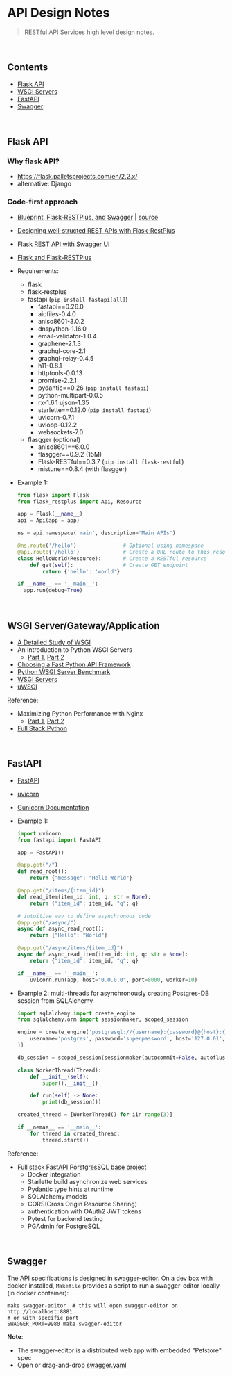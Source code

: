 # API Design Notes

> RESTful API Services high level design notes.

<br/><a name="contents"></a>
## Contents

* [Flask API](#flask-api)
* [WSGI Servers](#wsgi-servers)
* [FastAPI](#fastapi)
* [Swagger](#swagger)



<br/><a name="flask-api"></a>
## Flask API

### Why flask API?
  * https://flask.palletsprojects.com/en/2.2.x/
  * alternative: Django

### Code-first approach

  * [Blueprint, Flask-RESTPlus, and Swagger](http://michal.karzynski.pl/blog/2016/06/19/building-beautiful-restful-apis-using-flask-swagger-ui-flask-restplus/) |
    [source](https://github.com/postrational/rest_api_demo/tree/master/rest_api_demo)
  * [Designing well-structed REST APIs with Flask-RestPlus](https://medium.com/ki-labs-engineering/designing-well-structured-rest-apis-with-flask-restplus-part-1-7e96f2da8850)
  * [Flask REST API with Swagger UI](https://towardsdatascience.com/working-with-apis-using-flask-flask-restplus-and-swagger-ui-7cf447deda7f)
  * [Flask and Flask-RESTPlus](https://nikgrozev.com/2018/10/12/python-api-with-flask-and-flask-restplus/)
  * Requirements:
    - flask
    - flask-restplus
    - fastapi (`pip install fastapi[all]`)
      * fastapi==0.26.0
      * aiofiles-0.4.0
      * aniso8601-3.0.2
      * dnspython-1.16.0
      * email-validator-1.0.4
      * graphene-2.1.3
      * graphql-core-2.1
      * graphql-relay-0.4.5
      * h11-0.8.1
      * httptools-0.0.13
      * promise-2.2.1
      * pydantic==0.26 (`pip install fastapi`)
      * python-multipart-0.0.5
      * rx-1.6.1 ujson-1.35
      * starlette==0.12.0 (`pip install fastapi`)
      * uvicorn-0.7.1
      * uvloop-0.12.2
      * websockets-7.0
    - flasgger (optional)
      * aniso8601==6.0.0
      * flasgger==0.9.2 (15M)
      * Flask-RESTful==0.3.7 (`pip install flask-restful`)
      * mistune==0.8.4 (with flasgger)

  * Example 1:

    ```python
    from flask import Flask
    from flask_restplus import Api, Resource

    app = Flask(__name__)
    api = Api(app = app)

    ns = api.namespace('main', description='Main APIs')

    @ns.route('/hello')               # Optional using namespace
    @api.route('/hello')              # Create a URL route to this resource
    class HelloWorld(Resource):       # Create a RESTful resource
        def get(self):                # Create GET endpoint
            return {'hello': 'world'}

    if __name__ == '__main__':
      app.run(debug=True)  
    ```


<br/><a name="wsgi-servers"></a>
## WSGI Server/Gateway/Application

  * [A Detailed Study of WSGI](https://www.cabotsolutions.com/2017/11/a-detailed-study-of-wsgi-web-server-gateway-interface-of-python)
  * An Introduction to Python WSGI Servers
    - [Part 1](https://www.appdynamics.com/blog/engineering/an-introduction-to-python-wsgi-servers-part-1/), [Part 2](https://www.appdynamics.com/blog/engineering/a-performance-analysis-of-python-wsgi-servers-part-2/)
  * [Choosing a Fast Python API Framework](https://fgimian.github.io/blog/2018/05/17/choosing-a-fast-python-api-framework/)
  * [Python WSGI Server Benchmark](https://github.com/kubeup/python-wsgi-benchmark)
  * [WSGI Servers](https://www.fullstackpython.com/wsgi-servers.html)
  * [uWSGI](http://flask.pocoo.org/docs/1.0/deploying/uwsgi/)

Reference:
  * Maximizing Python Performance with Nginx
    - [Part 1](https://www.nginx.com/blog/maximizing-python-performance-with-nginx-parti-web-serving-and-caching/), [Part 2](https://www.nginx.com/blog/maximizing-python-performance-with-nginx-part-ii-load-balancing-and-monitoring/)
  * [Full Stack Python](https://www.fullstackpython.com/table-of-contents.html)


<br/><a name="fastapi"></a>
## FastAPI

  * [FastAPI](https://fastapi.tiangolo.com/)
  * [uvicorn](https://www.uvicorn.org/)
  * [Gunicorn Documentation](https://buildmedia.readthedocs.org/media/pdf/gunicorn-docs/stable/gunicorn-docs.pdf)

* Example 1:
  
    ```python
    import uvicorn
    from fastapi import FastAPI

    app = FastAPI()

    @app.get("/")
    def read_root():
        return {"message": "Hello World"}

    @app.get("/items/{item_id}")
    def read_item(item_id: int, q: str = None):
        return {"item_id": item_id, "q": q}

    # intuitive way to define asynchronous code
    @app.get("/async/")
    async def async_read_root():
        return {"Hello": "World"}

    @app.get("/async/items/{item_id}")
    async def async_read_item(item_id: int, q: str = None):
        return {"item_id": item_id, "q": q}

    if __name__ == '__main__':
        uvicorn.run(app, host="0.0.0.0", port=8000, worker=10)
    ```
   

* Example 2: multi-threads for asynchronously creating Postgres-DB session from SQLAlchemy
  
    ```python
    import sqlalchemy import create_engine
    from sqlalchemy.orm import sessionmaker, scoped_session

    engine = create_engine('postgresql://{username}:{password}@{host}:{port}/{db_name}'.format(
        username='postgres', password='superpassword', host='127.0.01',port='5432',db_name='database',
    ))

    db_session = scoped_session(sessionmaker(autocommit=False, autoflush=False, bind=engine))

    class WorkerThread(Thread):
        def __init__(self):
            super().__init__()

        def run(self) -> None:
            print(db_session())

    created_thread = [WorkerThread() for iin range(3)]

    if __nemae__ == '__main__':
        for thread in created_thread:
            thread.start())

    ```


Reference:
  * [Full stack FastAPI PorstgresSQL base project](https://github.com/tiangolo/full-stack-fastapi-postgresql)
    - Docker integration
    - Starlette build asynchronize web services 
    - Pydantic type hints at runtime
    - SQLAlchemy models
    - CORS(Cross Origin Resource Sharing)
    - authentication with OAuth2 JWT tokens
    - Pytest for backend testing
    - PGAdmin for PostgreSQL 


<br/><a name="swagger"></a>
## Swagger

  The API specifications is designed in [swagger-editor](https://editor.swagger.io/).
  On a dev box with docker installed, `Makefile` provides a script to run a swagger-editor locally (in docker container):

  ```
  make swagger-editor  # this will open swagger-editor on http://localhost:8881
  # or with specific port
  SWAGGER_PORT=9980 make swagger-editor
  ```
  **Note**:
  - The swagger-editor is a distributed web app with embedded "Petstore" spec
  - Open or drag-and-drop [swagger.yaml](../apidoc/v1)
